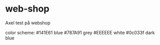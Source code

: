 # web-shop
Axel test på webshop

color scheme: 
#141E61 blue
#787A91 grey
#EEEEEE white
#0c033f dark blue